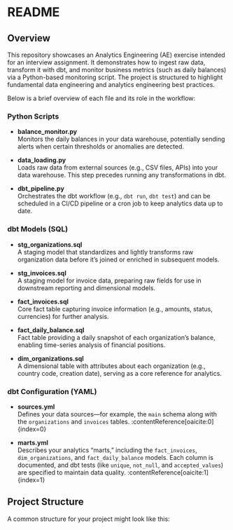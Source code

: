 # README

## Overview
This repository showcases an Analytics Engineering (AE) exercise intended for an interview assignment. It demonstrates how to ingest raw data, transform it with dbt, and monitor business metrics (such as daily balances) via a Python-based monitoring script. The project is structured to highlight fundamental data engineering and analytics engineering best practices.

Below is a brief overview of each file and its role in the workflow:

### Python Scripts
- **balance_monitor.py**  
  Monitors the daily balances in your data warehouse, potentially sending alerts when certain thresholds or anomalies are detected.

- **data_loading.py**  
  Loads raw data from external sources (e.g., CSV files, APIs) into your data warehouse. This step precedes running any transformations in dbt.

- **dbt_pipeline.py**  
  Orchestrates the dbt workflow (e.g., `dbt run`, `dbt test`) and can be scheduled in a CI/CD pipeline or a cron job to keep analytics data up to date.

### dbt Models (SQL)
- **stg_organizations.sql**  
  A staging model that standardizes and lightly transforms raw organization data before it’s joined or enriched in subsequent models.

- **stg_invoices.sql**  
  A staging model for invoice data, preparing raw fields for use in downstream reporting and dimensional models.

- **fact_invoices.sql**  
  Core fact table capturing invoice information (e.g., amounts, status, currencies) for further analysis.

- **fact_daily_balance.sql**  
  Fact table providing a daily snapshot of each organization’s balance, enabling time-series analysis of financial positions.

- **dim_organizations.sql**  
  A dimensional table with attributes about each organization (e.g., country code, creation date), serving as a core reference for analytics.

### dbt Configuration (YAML)
- **sources.yml**  
  Defines your data sources—for example, the `main` schema along with the `organizations` and `invoices` tables. :contentReference[oaicite:0]{index=0}

- **marts.yml**  
  Describes your analytics “marts,” including the `fact_invoices`, `dim_organizations`, and `fact_daily_balance` models. Each column is documented, and dbt tests (like `unique`, `not_null`, and `accepted_values`) are specified to maintain data quality. :contentReference[oaicite:1]{index=1}

## Project Structure
A common structure for your project might look like this:

